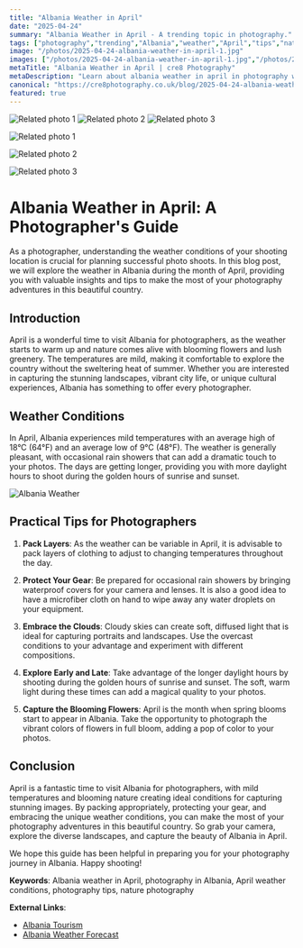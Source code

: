```yaml
---
title: "Albania Weather in April"
date: "2025-04-24"
summary: "Albania Weather in April - A trending topic in photography."
tags: ["photography","trending","Albania","weather","April","tips","nature","landscapes","flowers","temperatures","conditions"]
image: "/photos/2025-04-24-albania-weather-in-april-1.jpg"
images: ["/photos/2025-04-24-albania-weather-in-april-1.jpg","/photos/2025-04-24-albania-weather-in-april-2.jpg","/photos/2025-04-24-albania-weather-in-april-3.jpg"]
metaTitle: "Albania Weather in April | cre8 Photography"
metaDescription: "Learn about albania weather in april in photography with practical tips and insights."
canonical: "https://cre8photography.co.uk/blog/2025-04-24-albania-weather-in-april"
featured: true
---
```


<!-- Gallery as HTML -->

<div class="grid grid-cols-1 sm:grid-cols-2 md:grid-cols-3 gap-4">
  <img src="/photos/2025-04-24-albania-weather-in-april-1.jpg" alt="Related photo 1" class="w-full rounded-lg" />
<img src="/photos/2025-04-24-albania-weather-in-april-2.jpg" alt="Related photo 2" class="w-full rounded-lg" />
<img src="/photos/2025-04-24-albania-weather-in-april-3.jpg" alt="Related photo 3" class="w-full rounded-lg" />
</div>


<!-- Gallery as Markdown -->
![Related photo 1](/photos/2025-04-24-albania-weather-in-april-1.jpg)


![Related photo 2](/photos/2025-04-24-albania-weather-in-april-2.jpg)


![Related photo 3](/photos/2025-04-24-albania-weather-in-april-3.jpg)



# Albania Weather in April: A Photographer's Guide

As a photographer, understanding the weather conditions of your shooting location is crucial for planning successful photo shoots. In this blog post, we will explore the weather in Albania during the month of April, providing you with valuable insights and tips to make the most of your photography adventures in this beautiful country.

## Introduction

April is a wonderful time to visit Albania for photographers, as the weather starts to warm up and nature comes alive with blooming flowers and lush greenery. The temperatures are mild, making it comfortable to explore the country without the sweltering heat of summer. Whether you are interested in capturing the stunning landscapes, vibrant city life, or unique cultural experiences, Albania has something to offer every photographer.

## Weather Conditions

In April, Albania experiences mild temperatures with an average high of 18°C (64°F) and an average low of 9°C (48°F). The weather is generally pleasant, with occasional rain showers that can add a dramatic touch to your photos. The days are getting longer, providing you with more daylight hours to shoot during the golden hours of sunrise and sunset.

![Albania Weather](/path/to/image)

## Practical Tips for Photographers

1. **Pack Layers**: As the weather can be variable in April, it is advisable to pack layers of clothing to adjust to changing temperatures throughout the day.

2. **Protect Your Gear**: Be prepared for occasional rain showers by bringing waterproof covers for your camera and lenses. It is also a good idea to have a microfiber cloth on hand to wipe away any water droplets on your equipment.

3. **Embrace the Clouds**: Cloudy skies can create soft, diffused light that is ideal for capturing portraits and landscapes. Use the overcast conditions to your advantage and experiment with different compositions.

4. **Explore Early and Late**: Take advantage of the longer daylight hours by shooting during the golden hours of sunrise and sunset. The soft, warm light during these times can add a magical quality to your photos.

5. **Capture the Blooming Flowers**: April is the month when spring blooms start to appear in Albania. Take the opportunity to photograph the vibrant colors of flowers in full bloom, adding a pop of color to your photos.

## Conclusion

April is a fantastic time to visit Albania for photographers, with mild temperatures and blooming nature creating ideal conditions for capturing stunning images. By packing appropriately, protecting your gear, and embracing the unique weather conditions, you can make the most of your photography adventures in this beautiful country. So grab your camera, explore the diverse landscapes, and capture the beauty of Albania in April.

We hope this guide has been helpful in preparing you for your photography journey in Albania. Happy shooting!

**Keywords**: Albania weather in April, photography in Albania, April weather conditions, photography tips, nature photography

**External Links**:
- [Albania Tourism](https://www.albania.al/)
- [Albania Weather Forecast](https://www.accuweather.com/en/al/albania-weather)

